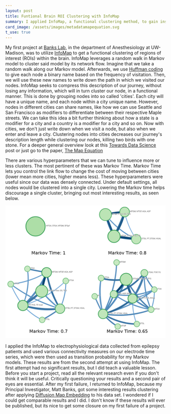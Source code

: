 ```yaml
---
layout: post
title: Funtional Brain ROI Clustering with InfoMap
summary: I applied InfoMap, a functional clustering method, to gain insight into how different parts of the brain interact.
card_image: /assets/images/metadatamapequation.svg
t_use: true
---
```


My first project at [Banks Lab](https://bankslab.wiscweb.wisc.edu/), in the department of Anesthesiology at UW-Madison, was to utilize [InfoMap](https://www.mapequation.org/) to get a functional clustering of regions of interest (ROIs) within the brain. InfoMap leverages a random walk in Markov model to cluster said model by its network flow. Imagine that we take a random walk along our Markov model. Afterwards, we use [Huffman coding](https://en.wikipedia.org/wiki/Huffman_coding) to give each node a binary name based on the frequency of visitation. Then, we will use these new names to write down the path in which we visited our nodes. InfoMap seeks to compress this description of our journey, without losing any information, which will in turn cluster our node, in a functional manner. This is done by grouping nodes into so called 'cities'. Each city will have a unique name, and each node within a city unique name. However, nodes in different cities can share names, like how we can use Seattle and San Francisco as modifiers to differentiate between their respective Maple streets. We can take this idea a bit further thinking about how a state is a modifier for a city and a country is a modifier for a city and so on. Now with cities, we don't just write down when we visit a node, but also when we enter and leave a city. Clustering nodes into cities decreases our journey's description length while clustering our nodes, killing two birds with one stone. For a deeper general overview look at this [Towards Data Science](https://towardsdatascience.com/infomap-algorithm-9b68b7e8b86) post or just go to the paper, [The Map Equation](https://www.mapequation.org/assets/publications/EurPhysJ2010Rosvall.pdf)

There are various hyperparameters that we can tune to influence more or less clusters. The most pertinent of these was Markov Time. Markov Time lets you control the link flow to change the cost of moving between cities (lower mean more cities, higher means less). These hyperparameters were useful since our data was densely connected. Under default settings, all nodes would be clustered into a single city. Lowering the Markov time helps discourage a single cluster, bringing out most interesting results, as seen below.

![InfoMap Markov Time Example](/assets/images/infomap_markov_time.png "InfoMap Markov Time Example")

I applied the InfoMap to electrophysiological data collected from epilepsy patients and used various connectivity measures on our electrode time series, which were then used as transition probability for my Markov models. These results are from the second attempt at using InfoMap. The first attempt had no significant results, but I did teach a valuable lesson. Before you start a project, read all the relevant research even if you don't think it will be useful. Critically questioning  your results and a second pair of eyes are essential. After my first failure, I returned to InfoMap, because my Principal Investigator, Matt Banks, got some interesting results clustering after applying [Diffusion Map Embedding]({{site.url}}/projects/dme-func-geom) to his data set. I wondered if I could get comparable results and I did. I don't know if these results will ever be published, but its nice to get some closure on my first failure of a project.
